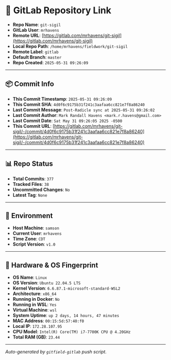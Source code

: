 # 🔗 GitLab Repository Link

- **Repo Name**: `git-sigil`
- **GitLab User**: `mrhavens`
- **Remote URL**: [https://gitlab.com/mrhavens/git-sigil](https://gitlab.com/mrhavens/git-sigil)
- **Local Repo Path**: `/home/mrhavens/fieldwork/git-sigil`
- **Remote Label**: `gitlab`
- **Default Branch**: `master`
- **Repo Created**: `2025-05-31 09:26:09`

---

## 📦 Commit Info

- **This Commit Timestamp**: `2025-05-31 09:26:09`
- **This Commit SHA**: `4d0f6c9175b31f241c3aafaa6cc821e7f8a86240`
- **Last Commit Message**: `Post-Radicle sync at 2025-05-31 09:26:02`
- **Last Commit Author**: `Mark Randall Havens <mark.r.havens@gmail.com>`
- **Last Commit Date**: `Sat May 31 09:26:05 2025 -0500`
- **This Commit URL**: [https://gitlab.com/mrhavens/git-sigil/-/commit/4d0f6c9175b31f241c3aafaa6cc821e7f8a86240](https://gitlab.com/mrhavens/git-sigil/-/commit/4d0f6c9175b31f241c3aafaa6cc821e7f8a86240)

---

## 📊 Repo Status

- **Total Commits**: `377`
- **Tracked Files**: `38`
- **Uncommitted Changes**: `No`
- **Latest Tag**: `None`

---

## 🧽 Environment

- **Host Machine**: `samson`
- **Current User**: `mrhavens`
- **Time Zone**: `CDT`
- **Script Version**: `v1.0`

---

## 🧬 Hardware & OS Fingerprint

- **OS Name**: `Linux`
- **OS Version**: `Ubuntu 22.04.5 LTS`
- **Kernel Version**: `6.6.87.1-microsoft-standard-WSL2`
- **Architecture**: `x86_64`
- **Running in Docker**: `No`
- **Running in WSL**: `Yes`
- **Virtual Machine**: `wsl`
- **System Uptime**: `up 2 days, 14 hours, 47 minutes`
- **MAC Address**: `00:15:5d:57:40:f0`
- **Local IP**: `172.28.107.95`
- **CPU Model**: `Intel(R) Core(TM) i7-7700K CPU @ 4.20GHz`
- **Total RAM (GB)**: `23.44`

---

_Auto-generated by `gitfield-gitlab` push script._

